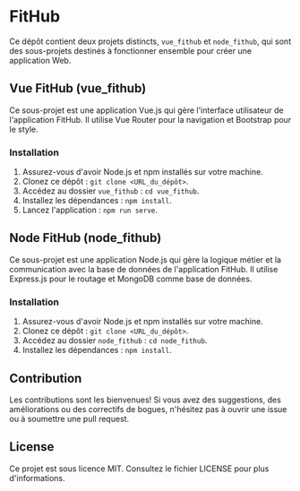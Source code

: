 # FitHub

Ce dépôt contient deux projets distincts, `vue_fithub` et `node_fithub`, qui sont des sous-projets destinés à fonctionner ensemble pour créer une application Web.

## Vue FitHub (vue_fithub)

Ce sous-projet est une application Vue.js qui gère l'interface utilisateur de l'application FitHub. Il utilise Vue Router pour la navigation et Bootstrap pour le style.

### Installation

1. Assurez-vous d'avoir Node.js et npm installés sur votre machine.
2. Clonez ce dépôt : `git clone <URL_du_dépôt>`.
3. Accédez au dossier `vue_fithub` : `cd vue_fithub`.
4. Installez les dépendances : `npm install`.
5. Lancez l'application : `npm run serve`.

## Node FitHub (node_fithub)

Ce sous-projet est une application Node.js qui gère la logique métier et la communication avec la base de données de l'application FitHub. Il utilise Express.js pour le routage et MongoDB comme base de données.

### Installation

1. Assurez-vous d'avoir Node.js et npm installés sur votre machine.
2. Clonez ce dépôt : `git clone <URL_du_dépôt>`.
3. Accédez au dossier `node_fithub` : `cd node_fithub`.
4. Installez les dépendances : `npm install`.

## Contribution

Les contributions sont les bienvenues! Si vous avez des suggestions, des améliorations ou des correctifs de bogues, n'hésitez pas à ouvrir une issue ou à soumettre une pull request.

## License

Ce projet est sous licence MIT. Consultez le fichier LICENSE pour plus d'informations.
